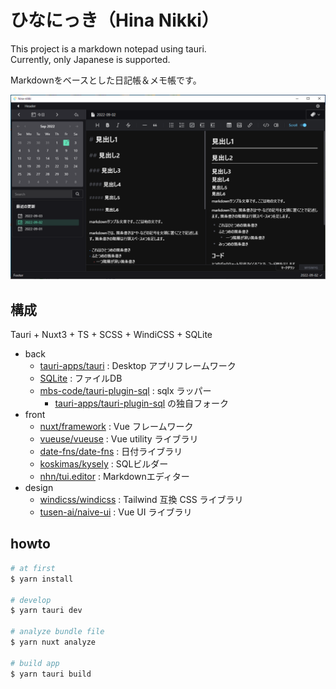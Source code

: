 # ひなにっき（Hina Nikki）

This project is a markdown notepad using tauri.  
Currently, only Japanese is supported.  

Markdownをベースとした日記帳＆メモ帳です。  

![thumbnail](./image.png)


## 構成

Tauri + Nuxt3 + TS + SCSS + WindiCSS + SQLite  

- back
  - [tauri\-apps/tauri](https://github.com/tauri-apps/tauri) : Desktop アプリフレームワーク
  - [SQLite](https://www.sqlite.org/index.html) : ファイルDB
  - [mbs\-code/tauri\-plugin\-sql](https://github.com/mbs-code/tauri-plugin-sql) : sqlx ラッパー
    - [tauri\-apps/tauri\-plugin\-sql](https://github.com/tauri-apps/tauri-plugin-sql) の独自フォーク
- front
  - [nuxt/framework](https://github.com/nuxt/framework) : Vue フレームワーク
  - [vueuse/vueuse](https://github.com/vueuse/vueuse) : Vue utility ライブラリ
  - [date\-fns/date\-fns](https://github.com/date-fns/date-fns) : 日付ライブラリ
  - [koskimas/kysely](https://github.com/koskimas/kysely) : SQLビルダー
  - [nhn/tui\.editor](https://github.com/nhn/tui.editor) : Markdownエディター
- design
  - [windicss/windicss](https://github.com/windicss/windicss) : Tailwind 互換 CSS ライブラリ
  - [tusen\-ai/naive\-ui](https://github.com/tusen-ai/naive-ui) : Vue UI ライブラリ


## howto

```bash
# at first
$ yarn install

# develop
$ yarn tauri dev

# analyze bundle file
$ yarn nuxt analyze

# build app
$ yarn tauri build
```

